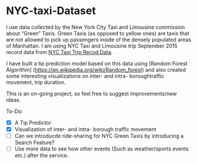 # NYC-taxi-Dataset

I use data collected by the New York City Taxi and Limousine commission about “Green” Taxis. Green Taxis (as opposed to yellow ones) are taxis that are not allowed to pick up passengers inside of the densely populated areas of Manhattan. I am using NYC Taxi and Limousine trip September 2015 record data from [NYC Taxi Trip Recod Data](http://www.nyc.gov/html/tlc/html/about/trip_record_data.shtml). 

I have built a tip prediction model based on this data using [Random Forest Algorithm] (https://en.wikipedia.org/wiki/Random_forest) and also created some interesting visualizations on inter- and intra- boroughtraffic movement, trip duration. 


This is an on-going project, so feel free to suggest improvements/new ideas. 

To-Do:

- [x] A Tip Predictor
- [x] Visualization of inter- and intra- borough traffic movement
- [ ] Can we introducde ride-sharing for NYC Green Taxis by introducing a Search Feature? 
- [ ] Use more data to see how other events (Such as weather/sports events etc.) after the service.
